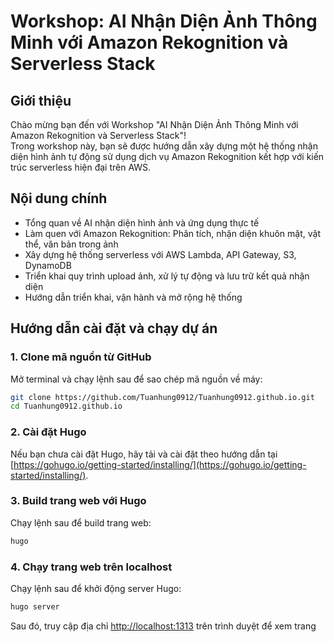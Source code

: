 # Workshop: AI Nhận Diện Ảnh Thông Minh với Amazon Rekognition và Serverless Stack

## Giới thiệu

Chào mừng bạn đến với Workshop "AI Nhận Diện Ảnh Thông Minh với Amazon Rekognition và Serverless Stack"!  
Trong workshop này, bạn sẽ được hướng dẫn xây dựng một hệ thống nhận diện hình ảnh tự động sử dụng dịch vụ Amazon Rekognition kết hợp với kiến trúc serverless hiện đại trên AWS.

## Nội dung chính

- Tổng quan về AI nhận diện hình ảnh và ứng dụng thực tế
- Làm quen với Amazon Rekognition: Phân tích, nhận diện khuôn mặt, vật thể, văn bản trong ảnh
- Xây dựng hệ thống serverless với AWS Lambda, API Gateway, S3, DynamoDB
- Triển khai quy trình upload ảnh, xử lý tự động và lưu trữ kết quả nhận diện
- Hướng dẫn triển khai, vận hành và mở rộng hệ thống

## Hướng dẫn cài đặt và chạy dự án

### 1. Clone mã nguồn từ GitHub

Mở terminal và chạy lệnh sau để sao chép mã nguồn về máy:

```bash
git clone https://github.com/Tuanhung0912/Tuanhung0912.github.io.git
cd Tuanhung0912.github.io
```

### 2. Cài đặt Hugo

Nếu bạn chưa cài đặt Hugo, hãy tải và cài đặt theo hướng dẫn tại [https://gohugo.io/getting-started/installing/](https://gohugo.io/getting-started/installing/).

### 3. Build trang web với Hugo

Chạy lệnh sau để build trang web:

```bash
hugo
```

### 4. Chạy trang web trên localhost

Chạy lệnh sau để khởi động server Hugo:

```bash
hugo server
```

Sau đó, truy cập địa chỉ [http://localhost:1313](http://localhost:1313) trên trình duyệt để xem trang